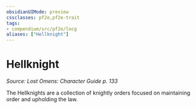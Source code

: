 ```yaml
---
obsidianUIMode: preview
cssclasses: pf2e,pf2e-trait
tags:
- compendium/src/pf2e/locg
aliases: ["Hellknight"]
---
```

# Hellknight  
*Source: Lost Omens: Character Guide p. 133*  

The Hellknights are a collection of knightly orders focused on maintaining order and upholding the law.